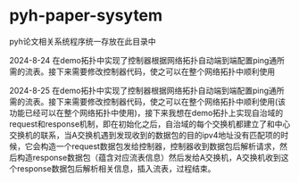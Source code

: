 # pyh-paper-sysytem
pyh论文相关系统程序统一存放在此目录中

2024-8-24 在demo拓扑中实现了控制器根据网络拓扑自动端到端配置ping通所需的流表。接下来需要修改控制器代码，使之可以在整个网络拓扑中顺利使用

2024-8-25 在demo拓扑中实现了控制器根据网络拓扑自动端到端配置ping通所需的流表。接下来需要修改控制器代码，使之可以在整个网络拓扑中顺利使用(该功能已经可以在整个网络拓扑中使用)，接下来我想在demo拓扑上实现自治域的request和response机制，即在初始化之后，自治域的每个交换机都建立了和中心交换机的联系，当A交换机遇到发现收到的数据包的目的ipv4地址没有匹配项的时候，它会构造一个request数据包发给控制器，控制器收到数据包后解析请求，然后构造response数据包（蕴含对应流表信息）然后发给A交换机，A交换机收到这个response数据包后解析相关信息，插入流表，过程结束。